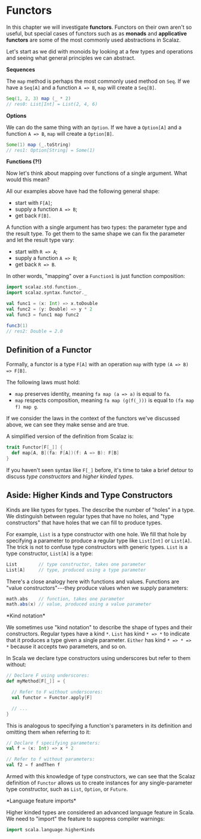 # Functors

In this chapter we will investigate **functors**. Functors on their own aren't so useful, but special cases of functors such as as **monads** and **applicative functors** are some of the most commonly used abstractions in Scalaz.

Let's start as we did with monoids by looking at a few types and operations and seeing what general principles we can abstract.

**Sequences**

The `map` method is perhaps the most commonly used method on `Seq`. If we have a `Seq[A]` and a function `A => B`, `map` will create a `Seq[B]`.

~~~ scala
Seq(1, 2, 3) map (_ * 2)
// res0: List[Int] = List(2, 4, 6)
~~~

**Options**

We can do the same thing with an `Option`. If we have a `Option[A]` and a function `A => B`, `map` will create a `Option[B]`.

~~~ scala
Some(1) map (_.toString)
// res1: Option[String] = Some(1)
~~~

**Functions (?!)**

Now let's think about mapping over functions of a single argument. What would this mean?

All our examples above have had the following general shape:

 - start with `F[A]`;
 - supply a function `A => B`;
 - get back `F[B]`.

A function with a single argument has two types: the parameter type and the result type. To get them to the same shape we can fix the parameter and let the result type vary:

 - start with `R => A`;
 - supply a function `A => B`;
 - get back `R => B`.

In other words, "mapping" over a `Function1` is just function composition:

~~~ scala
import scalaz.std.function._
import scalaz.syntax.functor._

val func1 = (x: Int) => x.toDouble
val func2 = (y: Double) => y * 2
val func3 = func1 map func2

func3(1)
// res2: Double = 2.0
~~~

## Definition of a Functor

Formally, a functor is a type `F[A]` with an operation `map` with type `(A => B) => F[B]`.

The following laws must hold:

- `map` preserves identity, meaning `fa map (a => a)` is equal to `fa`.
- `map` respects composition, meaning `fa map (g(f(_)))` is equal to `(fa map f) map g`.

If we consider the laws in the context of the functors we've discussed above, we can see they make sense and are true.

A simplified version of the definition from Scalaz is:

~~~ scala
trait Functor[F[_]] {
  def map[A, B](fa: F[A])(f: A => B): F[B]
}
~~~

If you haven't seen syntax like `F[_]` before, it's time to take a brief detour to discuss *type constructors* and *higher kinded types*.

## Aside: Higher Kinds and Type Constructors

Kinds are like types for types. The describe the number of "holes" in a type. We distinguish between regular types that have no holes, and "type constructors" that have holes that we can fill to produce types.

For example, `List` is a type constructor with one hole. We fill that hole by specifying a parameter to produce a regular type like `List[Int]` or `List[A]`. The trick is not to confuse type constructors with generic types. `List` is a type constructor, `List[A]` is a type:

~~~ scala
List        // type constructor, takes one parameter
List[A]     // type, produced using a type parameter
~~~

There's a close analogy here with functions and values. Functions are "value constructors"---they produce values when we supply parameters:

~~~ scala
math.abs    // function, takes one parameter
math.abs(x) // value, produced using a value parameter
~~~

<div class="callout callout-warning">
*Kind notation*

We sometimes use "kind notation" to describe the shape of types and their constructors. Regular types have a kind `*`. `List` has kind `* => *` to indicate that it produces a type given a single parameter. `Either` has kind `* => * => *` because it accepts two parameters, and so on.
</div>

In Scala we declare type constructors using underscores but refer to them without:

~~~ scala
// Declare F using underscores:
def myMethod[F[_]] = {

  // Refer to F without underscores:
  val functor = Functor.apply[F]

  // ...
}
~~~

This is analogous to specifying a function's parameters in its definition and omitting them when referring to it:

~~~ scala
// Declare f specifying parameters:
val f = (x: Int) => x * 2

// Refer to f without parameters:
val f2 = f andThen f
~~~

Armed with this knowledge of type constructors, we can see that the Scalaz definition of `Functor` allows us to create instances for any single-parameter type constructor, such as `List`, `Option`, or `Future`.

<div class="callout callout-info">
*Language feature imports*

Higher kinded types are considered an advanced language feature in Scala. We need to "import" the feature to suppress compiler warnings:

~~~ scala
import scala.language.higherKinds
~~~
</div>
